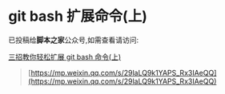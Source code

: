 # git bash 扩展命令(上)

已投稿给**脚本之家**公众号,如需查看请访问: 

[三招教你轻松扩展 git bash 命令(上)](https://mp.weixin.qq.com/s/29laLQ9k1YAPS_Rx3IAeQQ)

> [https://mp.weixin.qq.com/s/29laLQ9k1YAPS_Rx3IAeQQ](https://mp.weixin.qq.com/s/29laLQ9k1YAPS_Rx3IAeQQ)